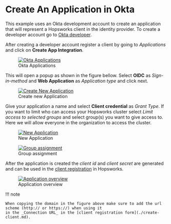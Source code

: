 # Create An Application in Okta

This example uses an Okta development account to create an application that will represent a Hopsworks client in the 
identity provider. To create a developer account go to [Okta developer](https://developer.okta.com/signup/).

After creating a developer account register a client by going to _Applications_ and click on **Create App Integration**.

  <figure>
    <a  href="../../../assets/images/admin/oauth2/okta.png">
      <img src="../../../assets/images/admin/oauth2/okta.png" alt="Okta Applications" />
    </a>
    <figcaption>Okta Applications</figcaption>
  </figure>

This will open a popup as shown in the figure bellow. Select **OIDC** as _Sign-in-method_ and **Web Application** as 
_Application type_ and click next.
  <figure>
    <a  href="../../../assets/images/admin/oauth2/create-new-app.png">
      <img src="../../../assets/images/admin/oauth2/create-new-app.png" alt="Create New Application" />
    </a>
    <figcaption>Create new Application</figcaption>
  </figure>

Give your application a name and select **Client credential** as _Grant Type_. If you want to limit who can access 
your Hopsworks cluster select _Limit access to selected groups_ and select group(s) you want to give access to. Here 
we will allow everyone in the organization to access the cluster.

  <figure>
    <a  href="../../../assets/images/admin/oauth2/new-web-app.png">
      <img src="../../../assets/images/admin/oauth2/new-web-app.png" alt="New Application" />
    </a>
    <figcaption>New Application</figcaption>
  </figure>

  <figure>
    <a  href="../../../assets/images/admin/oauth2/assinments.png">
      <img src="../../../assets/images/admin/oauth2/assignments.png" alt="Group assignment" />
    </a>
    <figcaption>Group assignment</figcaption>
  </figure>

After the application is created the _client id_ and _client secret_ are generated and can be used in the [client 
registration](./create-client.md) in Hopsworks.

  <figure>
    <a  href="../../../assets/images/admin/oauth2/overview.png">
      <img src="../../../assets/images/admin/oauth2/overview.png" alt="Application overview" />
    </a>
    <figcaption>Application overview</figcaption>
  </figure>

!!! note

    When copying the domain in the figure above make sure to add the url scheme (http:// or https://) when using it 
    in the _Connection URL_ in the [client registration form](./create-client.md).